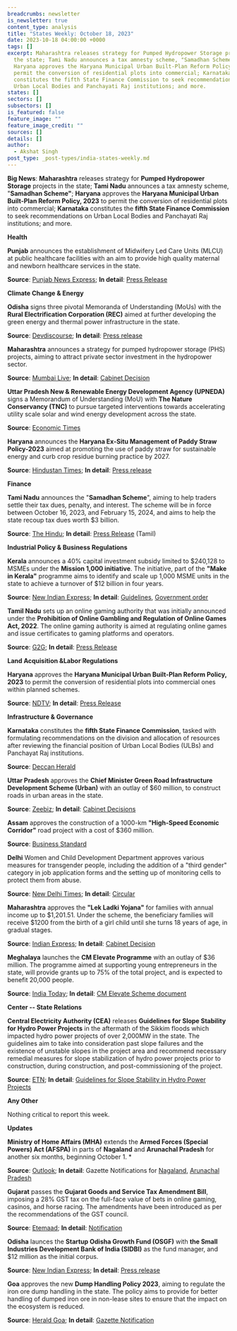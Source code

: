 ```yaml
---
breadcrumbs: newsletter
is_newsletter: true
content_type: analysis
title: "States Weekly: October 18, 2023"
date: 2023-10-18 04:00:00 +0000
tags: []
excerpt: Maharashtra releases strategy for Pumped Hydropower Storage projects in
  the state; Tami Nadu announces a tax amnesty scheme, "Samadhan Scheme;"
  Haryana approves the Haryana Municipal Urban Built-Plan Reform Policy, 2023 to
  permit the conversion of residential plots into commercial; Karnataka
  constitutes the fifth State Finance Commission to seek recommendations on
  Urban Local Bodies and Panchayati Raj institutions; and more.
states: []
sectors: []
subsectors: []
is_featured: false
feature_image: ""
feature_image_credit: ""
sources: []
details: []
author:
  - Akshat Singh
post_type: _post-types/india-states-weekly.md
---
```


**Big News**: **Maharashtra** releases strategy for **Pumped Hydropower Storage** projects in the state; **Tami Nadu** announces a tax amnesty scheme, "**Samadhan Scheme"**; **Haryana** approves the **Haryana Municipal Urban Built-Plan Reform Policy, 2023** to permit the conversion of residential plots into commercial; **Karnataka** constitutes the **fifth State Finance Commission** to seek recommendations on Urban Local Bodies and Panchayati Raj institutions; and more.

**Health**

**Punjab** announces the establishment of Midwifery Led Care Units (MLCU) at public healthcare facilities with an aim to provide high quality maternal and newborn healthcare services in the state. 

**Source**: [Punjab News Express](https://www.punjabnewsexpress.com/punjab/news/punjab-to-set-up-midwifery-led-care-units-at-public-healthcare-facilities-224759); **In detail**: [Press Release](http://diprpunjab.gov.in/?q=content/punjab-set-midwifery-led-care-units-public-healthcare-facilities)

**Climate Change & Energy**

**Odisha** signs three pivotal Memoranda of Understanding (MoUs) with the **Rural Electrification Corporation (REC)** aimed at further developing the green energy and thermal power infrastructure in the state. 

**Source**: [Devdiscourse](https://www.devdiscourse.com/article/headlines/2650668-odisha-rural-electrification-corporation-signs-mous-with-3-companies-to-boost-green-energy); **In detail**: [Press release](https://acrobat.adobe.com/id/urn:aaid:sc:VA6C2:8641f9f4-c917-497c-8fdb-083f70daf216)

**Maharashtra** announces a strategy for pumped hydropower storage (PHS) projects, aiming to attract private sector investment in the hydropower sector. 

**Source**: [Mumbai Live](https://www.mumbailive.com/en/civic/maharashtra-govt-introduces-new-strategy-to-enhance-energy-storage-capacity-81239); **In detail**: [Cabinet Decision](https://www.maharashtra.gov.in/Upload/PDF/10_10_2023_Cabinet_Decisions_Meeting_No_49.pdf)

**Uttar Pradesh New & Renewable Energy Development Agency (UPNEDA)** signs a Memorandum of Understanding (MoU) with **The Nature Conservancy (TNC)** to pursue targeted interventions towards accelerating utility scale solar and wind energy development across the state. 

**Source**: [Economic Times](https://energy.economictimes.indiatimes.com/news/renewable/upneda-signs-mou-with-tnc-india-to-accelerate-utility-scale-solar-projects-in-uttar-pradesh/104374674)

**Haryana** announces the **Haryana Ex-Situ Management of Paddy Straw Policy-2023** aimed at promoting the use of paddy straw for sustainable energy and curb crop residue burning practice by 2027.  

**Source**: [Hindustan Times](https://www.hindustantimes.com/cities/chandigarh-news/haryana-cabinet-approves-paddy-stubble-management-policy-101697052989959.html); **In detail**: [Press release](https://acrobat.adobe.com/id/urn:aaid:sc:VA6C2:5e73eadd-42ac-4fd9-96e8-9ff7fe7b272a)

**Finance**

**Tami Nadu** announces the "**Samadhan Scheme**", aiming to help traders settle their tax dues, penalty, and interest. The scheme will be in force between October 16, 2023, and February 15, 2024, and aims to help the state recoup tax dues worth $3 billion. 

**Source**: [The Hindu](https://www.thehindu.com/news/national/tamil-nadu/tn-assembly-cm-stalin-announces-amnesty-scheme-for-traders-who-have-not-paid-commercial-taxes/article67403410.ece); **In detail**: [Press Release](https://cms.tn.gov.in/sites/default/files/press_release/pr101023_36_TNLA_0.pdf) (Tamil)

**Industrial Policy & Business Regulations**

**Kerala** announces a 40% capital investment subsidy limited to $240,128 to MSMEs under the **Mission 1,000 initiative**. The initiative, part of the **"Make in Kerala"** programme aims to identify and scale up 1,000 MSME units in the state to achieve a turnover of $12 billion in four years. 

**Source**: [New Indian Express](https://www.newindianexpress.com/cities/thiruvananthapuram/2023/oct/13/kerala-government-to-offer-40-subsidy-for-1000-msmes-2623400.html); **In detail**: [Guidelines](https://mission1000.industry.kerala.gov.in/public/public_dashboard_assets/docs/mission_guidelines.pdf), [Government order](https://industry.kerala.gov.in/images/Schemes/Mission_1000_GO-2-7.pdf)

**Tamil Nadu** sets up an online gaming authority that was initially announced under the **Prohibition of Online Gambling and Regulation of Online Games Act, 2022**. The online gaming authority is aimed at regulating online games and issue certificates to gaming platforms and operators. 

**Source**: [G2G](https://g2g.news/online-gaming-laws/tn-govt-forms-5-member-online-gaming-authority/); **In detail**: [Press Release](https://cms.tn.gov.in/sites/default/files/press_release/pr111023_e_2045.pdf)

**Land Acquisition &Labor Regulations**

**Haryana** approves the **Haryana Municipal Urban Built-Plan Reform Policy, 2023** to permit the conversion of residential plots into commercial ones within planned schemes. 

**Source**: [NDTV](https://www.ndtv.com/india-news/haryana-announces-new-policy-to-convert-residential-plots-to-commercial-4473044); **In detail**: [Press Release](https://haryanacmoffice.gov.in/11-october-2023-0)

**Infrastructure & Governance**

**Karnataka** constitutes the **fifth State Finance Commission**, tasked with formulating recommendations on the division and allocation of resources after reviewing the financial position of Urban Local Bodies (ULBs) and Panchayat Raj institutions. 

**Source**: [Deccan Herald](https://www.deccanherald.com/india/karnataka/karnataka-govt-forms-fifth-state-finance-commission-2723348)

**Uttar Pradesh** approves the **Chief Minister Green Road Infrastructure Development Scheme (Urban)** with an outlay of $60 million, to construct roads in urban areas in the state. 

**Source**: [Zeebiz](https://www.zeebiz.com/india/news-up-cabinet-approves-rs-500-crore-scheme-to-improve-road-infrastructure-in-cities-258644); **In detail**: [Cabinet Decisions](https://acrobat.adobe.com/id/urn:aaid:sc:VA6C2:b3367f9f-502d-40e4-9aca-3ecac9cb2921)

**Assam** approves the construction of a 1000-km **"High-Speed Economic Corridor"** road project with a cost of $360 million. 

**Source**: [Business Standard](https://www.business-standard.com/india-news/assam-to-build-1-000-km-high-speed-economic-corridor-costing-rs-3-000-cr-123101000445_1.html)

**Delhi** Women and Child Development Department approves various measures for transgender people, including the addition of a "third gender" category in job application forms and the setting up of monitoring cells to protect them from abuse. 

**Source**: [New Delhi Times](https://www.newdelhitimes.com/delhi-governments-women-and-child-development-department-adds-third-gender-category-in-job-application-forms/); **In detail**: [Circular](https://acrobat.adobe.com/id/urn:aaid:sc:VA6C2:38c519a1-54ed-44a4-934e-d96f781ed10a)

**Maharashtra** approves the **"Lek Ladki Yojana"** for families with annual income up to $1,201.51. Under the scheme, the beneficiary families will receive $1200 from the birth of a girl child until she turns 18 years of age, in gradual stages. 

**Source**: [Indian Express](https://indianexpress.com/article/cities/mumbai/maharashtra-cabinet-approves-dear-daughter-scheme-for-welfare-of-girl-child-8976546/); **In detail**: [Cabinet Decision](https://www.maharashtra.gov.in/Upload/PDF/10_10_2023_Cabinet_Decisions_Meeting_No_49.pdf)

**Meghalaya** launches the **CM Elevate Programme** with an outlay of $36 million. The programme aimed at supporting young entrepreneurs in the state, will provide grants up to 75% of the total project, and is expected to benefit 20,000 people. 

**Source**: [India Today](https://www.indiatodayne.in/meghalaya/story/meghalaya-cm-allocates-rs-300-crore-to-foster-entrepreneurship-in-the-state-693973-2023-10-13); **In detail**: [CM Elevate Scheme document](https://www.primemeghalaya.com/wp-content/uploads/2023/10/CM-ELEVATE-Program-Document.pdf)

**Center -- State Relations**

**Central Electricity Authority (CEA)** releases **Guidelines for Slope Stability for Hydro Power Projects** in the aftermath of the Sikkim floods which impacted hydro power projects of over 2,000MW in the state. The guidelines aim to take into consideration past slope failures and the existence of unstable slopes in the project area and recommend necessary remedial measures for slope stabilization of hydro power projects prior to construction, during construction, and post-commissioning of the project. 

**Source**: [ETN](https://etn.news/energy-storage/cea-issues-slope-stability-guidelines-for-hydro-power-projects); **In detail**: [Guidelines for Slope Stability in Hydro Power Projects](https://cea.nic.in/wp-content/uploads/news_live/2023/10/Guidelines_for_Slope_Stability_in_Hydro_Power_Projects.pdf)

**Any Other**

Nothing critical to report this week.

**Updates**

**Ministry of Home Affairs (MHA)** extends the **Armed Forces (Special Powers) Act (AFSPA)** in parts of **Nagaland** and **Arunachal Pradesh** for another six months, beginning October 1. *

**Source**: [Outlook](https://www.outlookindia.com/national/afspa-extended-to-parts-of-nagaland-arunachal-pradesh-for-another-6-months-news-320884); **In detail**: Gazette Notifications for [Nagaland](https://www.mha.gov.in/sites/default/files/Nagaland_27092023.pdf), [Arunachal Pradesh](https://www.mha.gov.in/sites/default/files/Arunachal_27092023.pdf)

**Gujarat** passes the **Gujarat Goods and Service Tax Amendment Bill**, imposing a 28% GST tax on the full-face value of bets in online gaming, casinos, and horse racing. The amendments have been introduced as per the recommendations of the GST council. 

**Source**: [Etemaad](https://www.en.etemaaddaily.com/world/national/gujarat-assembly-unanimously-passes-state-gst-amendment-bill:138487); **In detail**: [Notification](https://commercialtax.gujarat.gov.in/vatwebsite/download/cir_noti/NOTI/N-38-2023-ST-GGST.pdf)

**Odisha** launces the **Startup Odisha Growth Fund (OSGF)** with **the Small Industries Development Bank of India (SIDBI)** as the fund manager, and $12 million as the initial corpus. 

**Source**: [New Indian Express](https://www.newindianexpress.com/states/odisha/2023/sep/17/odisha-government-launches-rs-100-crore-startup-growth-fund-2615698.html); **In detail**: [Press release](https://www.sidbi.in/files/pressrelease/Press-release_Odisha-Startup-Growth-Fund.pdf)

**Goa** approves the new **Dump Handling Policy 2023**, aiming to regulate the iron ore dump handling in the state. The policy aims to provide for better handling of dumped iron ore in non-lease sites to ensure that the impact on the ecosystem is reduced. 

**Source**: [Herald Goa](https://www.heraldgoa.in/Goa/State-Cabinet-approves-new-Dump-Handling-Policy-2023/210302); **In detail**: [Gazette Notification](https://dmg.goa.gov.in/PDFs/Notifications/Notification/gazettenotification_2324-24-SI-SUG-1_20230915122920.pdf)
